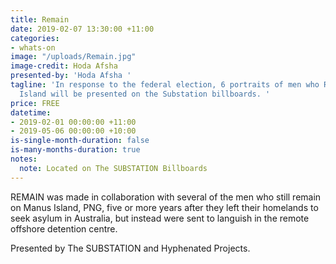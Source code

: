```yaml
---
title: Remain
date: 2019-02-07 13:30:00 +11:00
categories:
- whats-on
image: "/uploads/Remain.jpg"
image-credit: Hoda Afsha
presented-by: 'Hoda Afsha '
tagline: 'In response to the federal election, 6 portraits of men who Remain on Manus
  Island will be presented on the Substation billboards. '
price: FREE
datetime:
- 2019-02-01 00:00:00 +11:00
- 2019-05-06 00:00:00 +10:00
is-single-month-duration: false
is-many-months-duration: true
notes:
  note: Located on The SUBSTATION Billboards
---
```


REMAIN was made in collaboration with several of the men who still remain on Manus Island, PNG, five or more years after they left their homelands to seek asylum in Australia, but instead were sent to languish in the remote offshore detention centre. 

Presented by The SUBSTATION and Hyphenated Projects.

